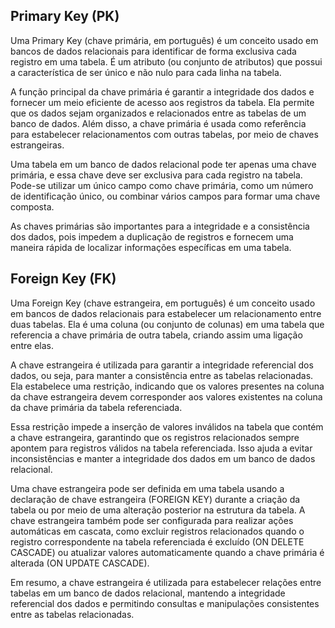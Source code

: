 ## Primary Key (PK)
Uma Primary Key (chave primária, em português) é um conceito usado em bancos de dados relacionais para identificar de forma exclusiva cada registro em uma tabela. É um atributo (ou conjunto de atributos) que possui a característica de ser único e não nulo para cada linha na tabela.

A função principal da chave primária é garantir a integridade dos dados e fornecer um meio eficiente de acesso aos registros da tabela. Ela permite que os dados sejam organizados e relacionados entre as tabelas de um banco de dados. Além disso, a chave primária é usada como referência para estabelecer relacionamentos com outras tabelas, por meio de chaves estrangeiras.

Uma tabela em um banco de dados relacional pode ter apenas uma chave primária, e essa chave deve ser exclusiva para cada registro na tabela. Pode-se utilizar um único campo como chave primária, como um número de identificação único, ou combinar vários campos para formar uma chave composta.

As chaves primárias são importantes para a integridade e a consistência dos dados, pois impedem a duplicação de registros e fornecem uma maneira rápida de localizar informações específicas em uma tabela.

## Foreign Key (FK)
Uma Foreign Key (chave estrangeira, em português) é um conceito usado em bancos de dados relacionais para estabelecer um relacionamento entre duas tabelas. Ela é uma coluna (ou conjunto de colunas) em uma tabela que referencia a chave primária de outra tabela, criando assim uma ligação entre elas.

A chave estrangeira é utilizada para garantir a integridade referencial dos dados, ou seja, para manter a consistência entre as tabelas relacionadas. Ela estabelece uma restrição, indicando que os valores presentes na coluna da chave estrangeira devem corresponder aos valores existentes na coluna da chave primária da tabela referenciada.

Essa restrição impede a inserção de valores inválidos na tabela que contém a chave estrangeira, garantindo que os registros relacionados sempre apontem para registros válidos na tabela referenciada. Isso ajuda a evitar inconsistências e manter a integridade dos dados em um banco de dados relacional.

Uma chave estrangeira pode ser definida em uma tabela usando a declaração de chave estrangeira (FOREIGN KEY) durante a criação da tabela ou por meio de uma alteração posterior na estrutura da tabela. A chave estrangeira também pode ser configurada para realizar ações automáticas em cascata, como excluir registros relacionados quando o registro correspondente na tabela referenciada é excluído (ON DELETE CASCADE) ou atualizar valores automaticamente quando a chave primária é alterada (ON UPDATE CASCADE).

Em resumo, a chave estrangeira é utilizada para estabelecer relações entre tabelas em um banco de dados relacional, mantendo a integridade referencial dos dados e permitindo consultas e manipulações consistentes entre as tabelas relacionadas.